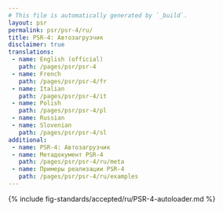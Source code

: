 ```yaml
---
# This file is automatically generated by `_build`.
layout: psr
permalink: psr/psr-4/ru/
title: PSR-4: Автозагрузчик
disclaimer: true
translations:
 - name: English (official)
   path: /pages/psr/psr-4
 - name: French
   path: /pages/psr/psr-4/fr
 - name: Italian
   path: /pages/psr/psr-4/it
 - name: Polish
   path: /pages/psr/psr-4/pl
 - name: Russian
 - name: Slovenian
   path: /pages/psr/psr-4/sl
additional:
 - name: PSR-4: Автозагрузчик
 - name: Метадокумент PSR-4
   path: /pages/psr/psr-4/ru/meta
 - name: Примеры реализации PSR-4
   path: /pages/psr/psr-4/ru/examples
---
```


{% include fig-standards/accepted/ru/PSR-4-autoloader.md %}